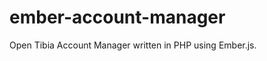 ember-account-manager
=====================

Open Tibia Account Manager written in PHP using Ember.js.
